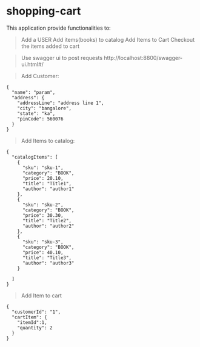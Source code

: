 # shopping-cart
This application provide functionalities to:
> Add a USER
> Add items(books) to catalog
> Add Items to Cart
> Checkout the items added to cart

>Use swagger ui to post requests
http://localhost:8800/swagger-ui.html#/


>Add Customer:
```
{
  "name": "param",
  "address": {
    "addressLine": "address line 1",
    "city": "bangalore",
    "state": "ka",
    "pinCode": 560076
  }
}
```

>Add Items to catalog:
```
{
  "catalogItems": [
    {
      "sku": "sku-1",
      "category": "BOOK",
      "price": 20.10,
      "title": "Title1",
      "author": "author1"
    },
    {
      "sku": "sku-2",
      "category": "BOOK",
      "price": 30.30,
      "title": "Title2",
      "author": "author2"
    },
    {
      "sku": "sku-3",
      "category": "BOOK",
      "price": 40.10,
      "title": "Title3",
      "author": "author3"
    }
    
  ]
}
```

>Add Item to cart
```
{
  "customerId": "1",
  "cartItem": {
    "itemId":1,
    "quantity": 2
  }
}
```


